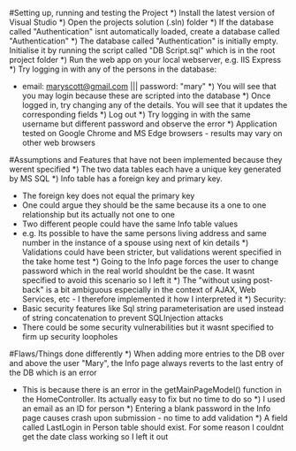 #Setting up, running and testing the Project
*) Install the latest version of Visual Studio
*) Open the projects solution (.sln) folder
*) If the database called "Authentication" isnt automatically loaded, create a database called "Authentication"
*) The database called "Authentication" is initially empty. Initialise it by running the script called "DB Script.sql" which is in the root project folder
*) Run the web app on your local webserver, e.g. IIS Express
*) Try logging in with any of the persons in the database:
   - email: maryscott@gmail.com			|||	password: "mary"
*) You will see that you may login because these are scripted into the database
*) Once logged in, try changing any of the details. You will see that it updates the corresponding fields
*) Log out
*) Try logging in with the same username but different password and observe the error
*) Application tested on Google Chrome and MS Edge browsers - results may vary on other web browsers

#Assumptions and Features that have not been implemented because they werent specified
*) The two data tables each have a unique key generated by MS SQL
*) Info table has a foreign key and primary key.
   - The foreign key does not equal the primary key
   - One could argue they should be the same because its a one to one relationship but its actually not one to one
   - Two different people could have the same Info table values
   - e.g. Its possible to have the same persons living address and same number in the instance of a spouse using next of kin details
*) Validations could have been stricter, but validations werent specified in the take home test
*) Going to the Info page forces the user to change password which in the real world shouldnt be the case. It wasnt specified to avoid this scenario so I left it
*) The "without using post-back" is a bit ambiguous especially in the context of AJAX, Web Services, etc - I therefore implemented it how I interpreted it
*) Security:
   - Basic security features like Sql string parameterisation are used instead of string concatenation to prevent SQLInjection attacks
   - There could be some security vulnerabilities but it wasnt specified to firm up security loopholes
     
#Flaws/Things done differently
*) When adding more entries to the DB over and above the user "Mary", the Info page always reverts to the last entry of the DB which is an error
   - This is because there is an error in the getMainPageModel() function in the HomeController. Its actually easy to fix but no time to do so
*) I used an email as an ID for person
*) Entering a blank password in the Info page causes crash upon submission - no time to add validation
*) A field called LastLogin in Person table should exist. For some reason I couldnt get the date class working so I left it out